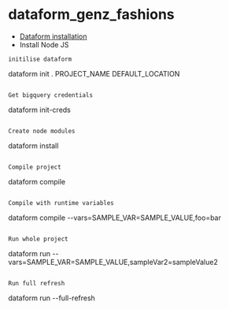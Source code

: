 # dataform_genz_fashions

* [Dataform installation](https://cloud.google.com/dataform/docs/use-dataform-cli)
 * Install Node JS
  ```
  initilise dataform
  ```
  dataform init . PROJECT_NAME DEFAULT_LOCATION
  ```
  
  Get bigquery credentials
  ```
  dataform init-creds
  ```

  Create node modules
  ```
  dataform install
  ```

  Compile project
  ```
  dataform compile
  ```

  Compile with runtime variables
  ```
  dataform compile --vars=SAMPLE_VAR=SAMPLE_VALUE,foo=bar
  ```

  Run whole project
  ```
  dataform run --vars=SAMPLE_VAR=SAMPLE_VALUE,sampleVar2=sampleValue2
  ```

  Run full refresh
  ```
  dataform run --full-refresh
  ```